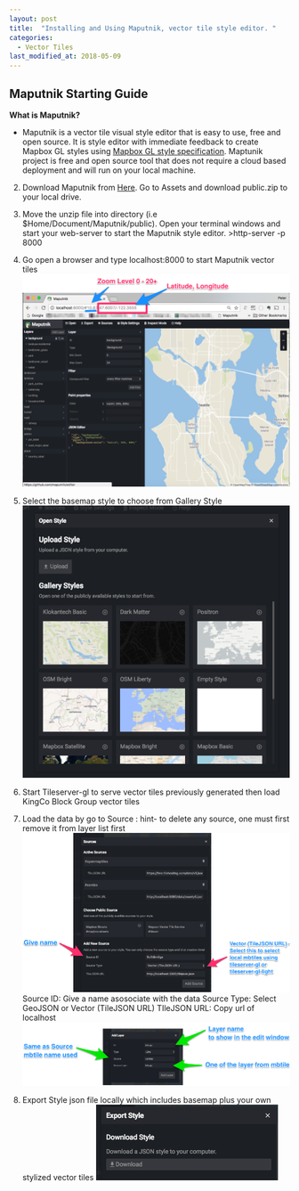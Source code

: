 ```yaml
---
layout: post
title:  "Installing and Using Maputnik, vector tile style editor. "
categories:
  - Vector Tiles
last_modified_at: 2018-05-09
---
```


## Maputnik Starting Guide ##

__What is Maputnik?__
+ Maputnik is a vector tile visual style editor that is easy to use, free and open source. It is style editor with immediate feedback to create Mapbox GL styles using [Mapbox GL style specification](https://www.mapbox.com/mapbox-gl-js/style-spec/). Maptunik project is free and open source tool that does not require a cloud based deployment and will run on your local machine.

2. Download Maputnik from [Here](https://github.com/maputnik/editor/releases/).  Go to Assets and download public.zip to your local drive.

4. Move the unzip file into directory (i.e $Home/Document/Maputnik/public). Open your terminal windows and start your web-server to start the Maputnik style editor. >http-server -p 8000

5. Go open a browser and type localhost:8000 to start Maputnik vector tiles
 ![screen shot](/assets/images/maputnik-start1.png)

6. Select the basemap style to choose from Gallery Style ![screen shot](/assets/images/maputnik-gallerystyle.png)

7. Start Tileserver-gl to serve vector tiles previously generated then load KingCo Block Group vector tiles
8. Load the data by go to Source : hint- to delete any source, one must first remove it from layer list first
![screen shot](/assets/images/Maputnik-AddSource.png)
Source ID: Give a name asosociate with the data
Source Type: Select GeoJSON or Vector (TileJSON URL)
TIleJSON URL: Copy url of localhost
![screen shot](/assets/images/Maputnik-AddLayer.png)
9. Export Style json file locally which includes basemap plus your own stylized vector tiles ![screen shot](/assets/images/maptunik-export.png)

